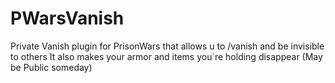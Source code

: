 # PWarsVanish
Private Vanish plugin for PrisonWars that allows u to /vanish and be invisible to others
It also makes your armor and items you`re holding disappear
(May be Public someday)
